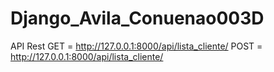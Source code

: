 # Django_Avila_Conuenao003D

API Rest
GET = http://127.0.0.1:8000/api/lista_cliente/
POST = http://127.0.0.1:8000/api/lista_cliente/
